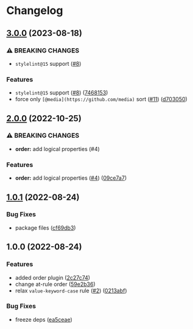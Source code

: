 # Changelog

## [3.0.0](https://github.com/gravity-ui/stylelint-config/compare/v2.0.0...v3.0.0) (2023-08-18)


### ⚠ BREAKING CHANGES

* `stylelint@15` support ([#8](https://github.com/gravity-ui/stylelint-config/issues/8))

### Features

* `stylelint@15` support ([#8](https://github.com/gravity-ui/stylelint-config/issues/8)) ([7468153](https://github.com/gravity-ui/stylelint-config/commit/746815330e4ed2d170499b269ad5c0b99c05eb3a))
* force only `[@media](https://github.com/media)` sort ([#11](https://github.com/gravity-ui/stylelint-config/issues/11)) ([d703050](https://github.com/gravity-ui/stylelint-config/commit/d7030503721587a353541e18d9f9f457dd9d2255))

## [2.0.0](https://github.com/gravity-ui/stylelint-config/compare/v1.0.1...v2.0.0) (2022-10-25)


### ⚠ BREAKING CHANGES

* **order:** add logical properties (#4)

### Features

* **order:** add logical properties ([#4](https://github.com/gravity-ui/stylelint-config/issues/4)) ([09ce7a7](https://github.com/gravity-ui/stylelint-config/commit/09ce7a7505db5b7a702ed1cc0eb1f506762e3c16))

## [1.0.1](https://github.com/gravity-ui/stylelint-config/compare/v1.0.0...v1.0.1) (2022-08-24)


### Bug Fixes

* package files ([cf69db3](https://github.com/gravity-ui/stylelint-config/commit/cf69db355dea45c38db313f775a22a07001e337d))

## 1.0.0 (2022-08-24)


### Features

* added order plugin ([2c27c74](https://github.com/gravity-ui/stylelint-config/commit/2c27c7441ce3cdfb98e35879690f4d8697f05e55))
* change at-rule order ([59e2b36](https://github.com/gravity-ui/stylelint-config/commit/59e2b36f8463284417a8c813a85f4d5f4ef61f87))
* relax `value-keyword-case` rule ([#2](https://github.com/gravity-ui/stylelint-config/issues/2)) ([0213abf](https://github.com/gravity-ui/stylelint-config/commit/0213abf536b5af7668ed1627eb2674b6dc2391dd))


### Bug Fixes

* freeze deps ([ea5ceae](https://github.com/gravity-ui/stylelint-config/commit/ea5ceae8c73bfefaf8ac90cd03d9048c4f19c6d0))
